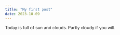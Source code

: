 ```yaml
---
title: "My first post"
date: 2023-10-09
---
```


Today is full of sun and clouds. Partly cloudy if you will.

